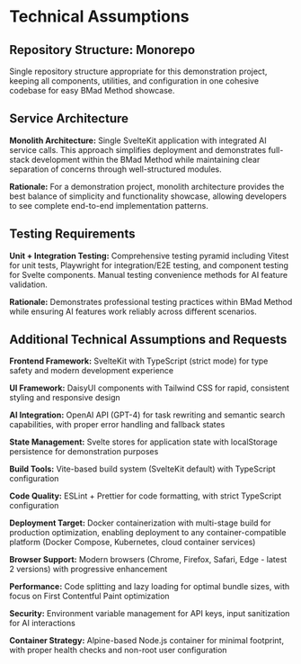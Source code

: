 # Technical Assumptions

## Repository Structure: Monorepo

Single repository structure appropriate for this demonstration project, keeping all components, utilities, and configuration in one cohesive codebase for easy BMad Method showcase.

## Service Architecture

**Monolith Architecture:** Single SvelteKit application with integrated AI service calls. This approach simplifies deployment and demonstrates full-stack development within the BMad Method while maintaining clear separation of concerns through well-structured modules.

**Rationale:** For a demonstration project, monolith architecture provides the best balance of simplicity and functionality showcase, allowing developers to see complete end-to-end implementation patterns.

## Testing Requirements

**Unit + Integration Testing:** Comprehensive testing pyramid including Vitest for unit tests, Playwright for integration/E2E testing, and component testing for Svelte components. Manual testing convenience methods for AI feature validation.

**Rationale:** Demonstrates professional testing practices within BMad Method while ensuring AI features work reliably across different scenarios.

## Additional Technical Assumptions and Requests

**Frontend Framework:** SvelteKit with TypeScript (strict mode) for type safety and modern development experience

**UI Framework:** DaisyUI components with Tailwind CSS for rapid, consistent styling and responsive design

**AI Integration:** OpenAI API (GPT-4) for task rewriting and semantic search capabilities, with proper error handling and fallback states

**State Management:** Svelte stores for application state with localStorage persistence for demonstration purposes

**Build Tools:** Vite-based build system (SvelteKit default) with TypeScript configuration

**Code Quality:** ESLint + Prettier for code formatting, with strict TypeScript configuration

**Deployment Target:** Docker containerization with multi-stage build for production optimization, enabling deployment to any container-compatible platform (Docker Compose, Kubernetes, cloud container services)

**Browser Support:** Modern browsers (Chrome, Firefox, Safari, Edge - latest 2 versions) with progressive enhancement

**Performance:** Code splitting and lazy loading for optimal bundle sizes, with focus on First Contentful Paint optimization

**Security:** Environment variable management for API keys, input sanitization for AI interactions

**Container Strategy:** Alpine-based Node.js container for minimal footprint, with proper health checks and non-root user configuration
